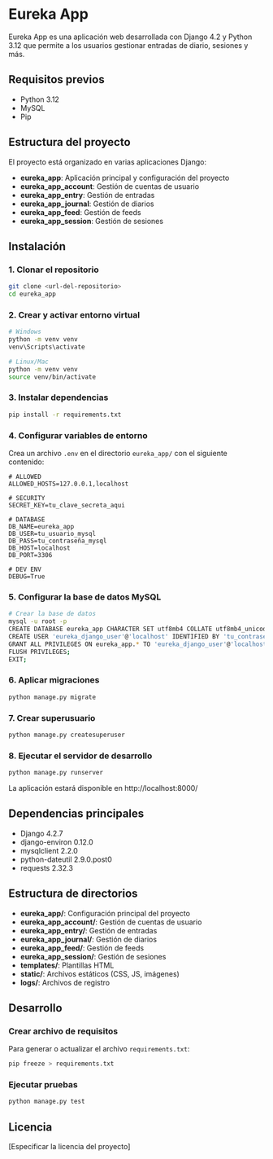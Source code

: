 # Eureka App

Eureka App es una aplicación web desarrollada con Django 4.2 y Python 3.12 que permite a los usuarios gestionar entradas de diario, sesiones y más.

## Requisitos previos

- Python 3.12
- MySQL
- Pip

## Estructura del proyecto

El proyecto está organizado en varias aplicaciones Django:

- **eureka_app**: Aplicación principal y configuración del proyecto
- **eureka_app_account**: Gestión de cuentas de usuario
- **eureka_app_entry**: Gestión de entradas
- **eureka_app_journal**: Gestión de diarios
- **eureka_app_feed**: Gestión de feeds
- **eureka_app_session**: Gestión de sesiones

## Instalación

### 1. Clonar el repositorio

```bash
git clone <url-del-repositorio>
cd eureka_app
```

### 2. Crear y activar entorno virtual

```bash
# Windows
python -m venv venv
venv\Scripts\activate

# Linux/Mac
python -m venv venv
source venv/bin/activate
```

### 3. Instalar dependencias

```bash
pip install -r requirements.txt
```

### 4. Configurar variables de entorno

Crea un archivo `.env` en el directorio `eureka_app/` con el siguiente contenido:

```
# ALLOWED
ALLOWED_HOSTS=127.0.0.1,localhost

# SECURITY
SECRET_KEY=tu_clave_secreta_aqui

# DATABASE
DB_NAME=eureka_app
DB_USER=tu_usuario_mysql
DB_PASS=tu_contraseña_mysql
DB_HOST=localhost
DB_PORT=3306

# DEV ENV
DEBUG=True
```

### 5. Configurar la base de datos MySQL

```bash
# Crear la base de datos
mysql -u root -p
CREATE DATABASE eureka_app CHARACTER SET utf8mb4 COLLATE utf8mb4_unicode_ci;
CREATE USER 'eureka_django_user'@'localhost' IDENTIFIED BY 'tu_contraseña';
GRANT ALL PRIVILEGES ON eureka_app.* TO 'eureka_django_user'@'localhost';
FLUSH PRIVILEGES;
EXIT;
```

### 6. Aplicar migraciones

```bash
python manage.py migrate
```

### 7. Crear superusuario

```bash
python manage.py createsuperuser
```

### 8. Ejecutar el servidor de desarrollo

```bash
python manage.py runserver
```

La aplicación estará disponible en http://localhost:8000/

## Dependencias principales

- Django 4.2.7
- django-environ 0.12.0
- mysqlclient 2.2.0
- python-dateutil 2.9.0.post0
- requests 2.32.3

## Estructura de directorios

- **eureka_app/**: Configuración principal del proyecto
- **eureka_app_account/**: Gestión de cuentas de usuario
- **eureka_app_entry/**: Gestión de entradas
- **eureka_app_journal/**: Gestión de diarios
- **eureka_app_feed/**: Gestión de feeds
- **eureka_app_session/**: Gestión de sesiones
- **templates/**: Plantillas HTML
- **static/**: Archivos estáticos (CSS, JS, imágenes)
- **logs/**: Archivos de registro

## Desarrollo

### Crear archivo de requisitos

Para generar o actualizar el archivo `requirements.txt`:

```bash
pip freeze > requirements.txt
```

### Ejecutar pruebas

```bash
python manage.py test
```

## Licencia

[Especificar la licencia del proyecto] 